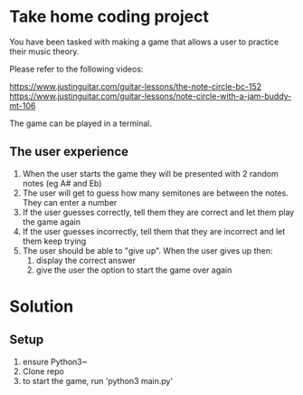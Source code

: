 # Take home coding project

You have been tasked with making a game that allows a user to practice their music theory.

Please refer to the following videos:

https://www.justinguitar.com/guitar-lessons/the-note-circle-bc-152
https://www.justinguitar.com/guitar-lessons/note-circle-with-a-jam-buddy-mt-106

The game can be played in a terminal.

## The user experience

1. When the user starts the game they will be presented with 2 random notes (eg A# and Eb)
2. The user will get to guess how many semitones are between the notes. They can enter a number
3. If the user guesses correctly,  tell them they are correct and let them play the game again
4. If the user guesses incorrectly, tell them that they are incorrect and let them keep trying
5. The user should be able to "give up". When the user gives up then:
   1. display the correct answer
   2. give the user the option to start the game over again


# Solution

## Setup
1. ensure Python3~
2. Clone repo
3. to start the game, run 'python3 main.py' 

